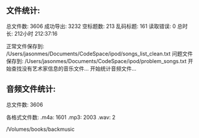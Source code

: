 文件统计:
------------------------------
总文件数: 3606
成功导出: 3232
空标题数: 213
乱码标题: 161
读取错误: 0
总时长: 212小时 212:37:16

正常文件保存到: /Users/jasonmes/Documents/CodeSpace/ipod/songs_list_clean.txt
问题文件保存到: /Users/jasonmes/Documents/CodeSpace/ipod/problem_songs.txt
开始查找没有艺术家信息的音乐文件...
开始统计音频文件...

音频文件统计:
------------------------------
总文件数: 3606

各格式文件数:
.m4a: 1601
.mp3: 2003
.wav: 2


/Volumes/books/backmusic